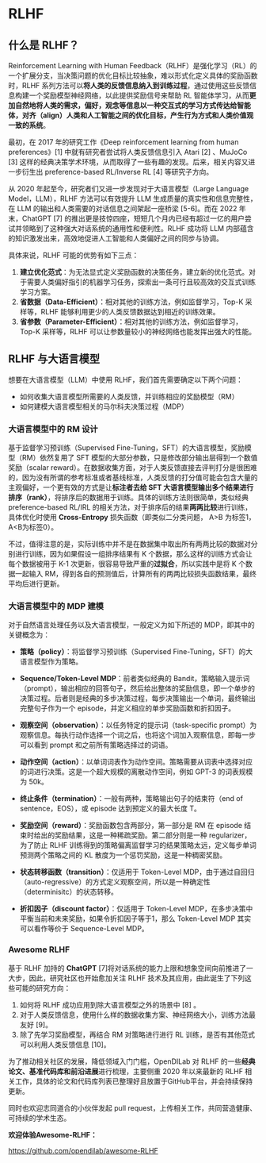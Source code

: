 # RLHF

## 什么是 RLHF？

Reinforcement Learning with Human Feedback（RLHF）是强化学习（RL）的一个扩展分支，当决策问题的优化目标比较抽象，难以形式化定义具体的奖励函数时，RLHF 系列方法可以**将人类的反馈信息纳入到训练过程**，通过使用这些反馈信息构建一个奖励模型神经网络，以此提供奖励信号来帮助 RL 智能体学习，从而**更加自然地将人类的需求，偏好，观念等信息以一种交互式的学习方式传达给智能体，对齐（align）人类和人工智能之间的优化目标，产生行为方式和人类价值观一致的系统**。

最初，在 2017 年的研究工作《Deep reinforcement learning from human preferences》[1] 中就有研究者尝试将人类反馈信息引入 Atari [2] 、MuJoCo [3] 这样的经典决策学术环境，从而取得了一些有趣的发现。后来，相关内容又进一步衍生出 preference-based RL/Inverse RL [4] 等研究子方向。

从 2020 年起至今，研究者们又进一步发现对于大语言模型（Large Language Model，LLM），RLHF 方法可以有效提升 LLM 生成质量的真实性和信息完整性，在 LLM 的输出和人类需要的对话信息之间架起一座桥梁 [5-6]。而在 2022 年末，ChatGPT [7] 的推出更是技惊四座，短短几个月内已经有超过一亿的用户尝试并领略到了这种强大对话系统的通用性和便利性。RLHF 成功将 LLM 内部蕴含的知识激发出来，高效地促进人工智能和人类偏好之间的同步与协调。

具体来说，RLHF 可能的优势有如下三点：

1. **建立优化范式**：为无法显式定义奖励函数的决策任务，建立新的优化范式。对于需要人类偏好指引的机器学习任务，探索出一条可行且较高效的交互式训练学习方案。
2. **省数据（Data-Efficient）**：相对其他的训练方法，例如监督学习，Top-K 采样等，RLHF 能够利用更少的人类反馈数据达到相近的训练效果。
3. **省参数（Parameter-Efficient）**：相对其他的训练方法，例如监督学习，Top-K 采样等，RLHF 可以让参数量较小的神经网络也能发挥出强大的性能。

## **RLHF 与大语言模型**

想要在大语言模型（LLM）中使用 RLHF，我们首先需要确定以下两个问题：

- 如何收集大语言模型所需要的人类反馈，并训练相应的奖励模型（RM）
- 如何建模大语言模型相关的马尔科夫决策过程（MDP）

### **大语言模型中的 RM 设计**

基于监督学习预训练（Supervised Fine-Tuning，SFT）的大语言模型，奖励模型（RM）依然复用了 SFT 模型的大部分参数，只是修改部分输出层得到一个数值奖励（scalar reward）。在数据收集方面，对于人类反馈直接去评判打分是很困难的，因为没有所谓的参考标准或者基线标准，人类反馈的打分值可能会包含大量的主观偏好，一个更有效的方式是让**标注者去给 SFT 大语言模型输出多个结果进行排序（rank）**，将排序后的数据用于训练。具体的训练方法则很简单，类似经典 preference-based RL/IRL 的相关方法，对于排序后的结果**两两比较**进行训练，具体优化时使用 **Cross-Entropy** 损失函数（即类似二分类问题， A>B 为标签1，A<B为标签0）。

不过，值得注意的是，实际训练中并不是在数据集中取出所有两两比较的数据对分别进行训练，因为如果假设一组排序结果有 K 个数据，那么这样的训练方式会让每个数据被用于 K-1 次更新，很容易导致严重的**过拟合**，所以实践中是将 K 个数据一起输入 RM，得到各自的预测值后，计算所有的两两比较损失函数结果，最终平均后进行更新。

### **大语言模型中的 MDP 建模**

对于自然语言处理任务以及大语言模型，一般定义为如下所述的 MDP，即其中的关键概念为：

- **策略（policy）**：将监督学习预训练（Supervised Fine-Tuning，SFT）的大语言模型作为策略。
- **Sequence/Token-Level MDP**：前者类似经典的 Bandit，策略输入提示词（prompt），输出相应的回答句子，然后给出整体的奖励信息，即一个单步的决策过程。后者则是经典的多步决策过程，每步决策输出一个单词，最终输出完整句子作为一个 episode，并定义相应的单步奖励函数和折扣因子。
- **观察空间（observation）**：以任务特定的提示词（task-specific prompt）为观察信息。每执行动作选择一个词之后，也将这个词加入观察信息，即每一步可以看到 prompt 和之前所有策略选择过的词语。
- **动作空间（action）**：以单词词表作为动作空间。策略需要从词表中选择对应的词进行决策。这是一个超大规模的离散动作空间，例如 GPT-3 的词表规模为 50k。
- **终止条件（termination）**：一般有两种，策略输出句子的结束符（end of sentence，EOS），或 episode 达到预定义的最大长度 T。
- **奖励空间（reward）**：奖励函数包含两部分，第一部分是 RM 在 episode 结束时给出的奖励结果，这是一种稀疏奖励。第二部分则是一种 regularizer，为了防止 RLHF 训练得到的策略偏离监督学习的结果策略太远，定义每步单词预测两个策略之间的 KL 散度为一个惩罚奖励，这是一种稠密奖励。

- **状态转移函数（transition）**：仅适用于 Token-Level MDP，由于通过自回归（auto-regressive）的方式定义观察空间，所以是一种确定性（determinisitc）的状态转移。
- **折扣因子（discount factor）**：仅适用于 Token-Level MDP，在多步决策中平衡当前和未来奖励，如果令折扣因子等于1，那么 Token-Level MDP 其实可以看作等价于 Sequence-Level MDP。

### **Awesome RLHF**

基于 RLHF 加持的 **ChatGPT** [7]将对话系统的能力上限和想象空间向前推进了一大步，因此，研究社区也开始愈加关注 RLHF 技术及其应用，由此诞生了下列这些可能的研究方向：

1. 如何将 RLHF 成功应用到除大语言模型之外的场景中 [8] 。
2. 对于人类反馈信息，使用什么样的数据收集方案、神经网络大小，训练方法最友好 [9]。
3. 除了先学习奖励模型，再结合 RM 对策略进行进行 RL 训练，是否有其他范式可以利用人类反馈信息 [10]。

为了推动相关社区的发展，降低领域入门门槛，OpenDILab 对 RLHF 的一些**经典论文、基准代码库和前沿进展**进行梳理，主要侧重 2020 年以来最新的 RLHF 相关工作，具体的论文和代码库列表已整理好且放置于GitHub平台，并会持续保持更新。

同时也欢迎志同道合的小伙伴发起 pull request，上传相关工作，共同营造健康、可持续的学术生态。



**欢迎体验Awesome-RLHF：**

https://github.com/opendilab/awesome-RLHF